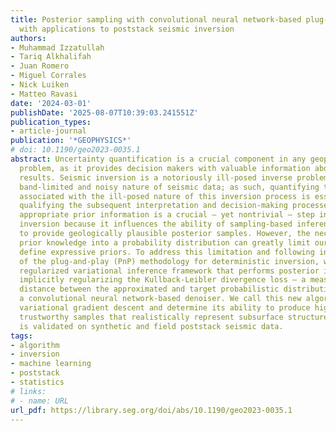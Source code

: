 ```yaml
---
title: Posterior sampling with convolutional neural network-based plug-and-play regularization
  with applications to poststack seismic inversion
authors:
- Muhammad Izzatullah
- Tariq Alkhalifah
- Juan Romero
- Miguel Corrales
- Nick Luiken
- Matteo Ravasi
date: '2024-03-01'
publishDate: '2025-08-07T10:39:03.241551Z'
publication_types:
- article-journal
publication: '*GEOPHYSICS*'
# doi: 10.1190/geo2023-0035.1
abstract: Uncertainty quantification is a crucial component in any geophysical inverse
  problem, as it provides decision makers with valuable information about the inversion
  results. Seismic inversion is a notoriously ill-posed inverse problem, due to the
  band-limited and noisy nature of seismic data; as such, quantifying the uncertainties
  associated with the ill-posed nature of this inversion process is essential for
  qualifying the subsequent interpretation and decision-making processes. Selecting
  appropriate prior information is a crucial — yet nontrivial — step in probabilistic
  inversion because it influences the ability of sampling-based inference algorithms
  to provide geologically plausible posterior samples. However, the necessity to encapsulate
  prior knowledge into a probability distribution can greatly limit our ability to
  define expressive priors. To address this limitation and following in the footsteps
  of the plug-and-play (PnP) methodology for deterministic inversion, we develop a
  regularized variational inference framework that performs posterior inference by
  implicitly regularizing the Kullback-Leibler divergence loss — a measure of the
  distance between the approximated and target probabilistic distributions — with
  a convolutional neural network-based denoiser. We call this new algorithm PnP Stein
  variational gradient descent and determine its ability to produce high-resolution
  trustworthy samples that realistically represent subsurface structures. Our method
  is validated on synthetic and field poststack seismic data.
tags:
- algorithm
- inversion
- machine learning
- poststack
- statistics
# links:
# - name: URL
url_pdf: https://library.seg.org/doi/abs/10.1190/geo2023-0035.1
---
```

